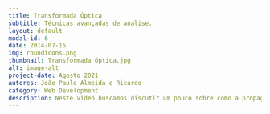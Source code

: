 ```yaml
---
title: Transformada Óptica
subtitle: Técnicas avançadas de análise.
layout: default
modal-id: 6
date: 2014-07-15
img: roundicons.png
thumbnail: Transformada óptica.jpg
alt: image-alt
project-date: Agosto 2021
autores: João Paulo Almeida e Ricardo
category: Web Development
description: Neste vídeo buscamos discutir um pouco sobre como a propagação de ondas eletromagnéticas foi entendida ao longo do tempo, classicamente e também com a óptica da relatividade, até chegar em técnicas mais avançadas, dando alguns exemplos e aplicações.
---
```

